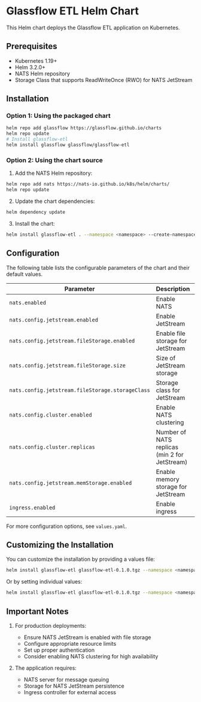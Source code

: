 # Glassflow ETL Helm Chart

This Helm chart deploys the Glassflow ETL application on Kubernetes.

## Prerequisites

- Kubernetes 1.19+
- Helm 3.2.0+
- NATS Helm repository
- Storage Class that supports ReadWriteOnce (RWO) for NATS JetStream

## Installation

### Option 1: Using the packaged chart
```bash
helm repo add glassflow https://glassflow.github.io/charts
helm repo update
# Install glassflow-etl
helm install glassflow glassflow/glassflow-etl
```

### Option 2: Using the chart source

1. Add the NATS Helm repository:
```bash
helm repo add nats https://nats-io.github.io/k8s/helm/charts/
helm repo update
```

2. Update the chart dependencies:
```bash
helm dependency update
```

3. Install the chart:

```bash
helm install glassflow-etl . --namespace <namespace> --create-namespace
```

## Configuration

The following table lists the configurable parameters of the chart and their default values.

| Parameter | Description | Default |
|-----------|-------------|---------|
| `nats.enabled` | Enable NATS | `true` |
| `nats.config.jetstream.enabled` | Enable JetStream | `true` |
| `nats.config.jetstream.fileStorage.enabled` | Enable file storage for JetStream | `true` |
| `nats.config.jetstream.fileStorage.size` | Size of JetStream storage | `10Gi` |
| `nats.config.jetstream.fileStorage.storageClass` | Storage class for JetStream | `""` |
| `nats.config.cluster.enabled` | Enable NATS clustering | `false` |
| `nats.config.cluster.replicas` | Number of NATS replicas (min 2 for JetStream) | `3` |
| `nats.config.jetstream.memStorage.enabled` | Enable memory storage for JetStream | `false` |
| `ingress.enabled` | Enable ingress | `false` |

For more configuration options, see `values.yaml`.

## Customizing the Installation

You can customize the installation by providing a values file:

```bash
helm install glassflow-etl glassflow-etl-0.1.0.tgz --namespace <namespace> -f custom-values.yaml
```

Or by setting individual values:

```bash
helm install glassflow-etl glassflow-etl-0.1.0.tgz --namespace <namespace> --set ui.replicaCount=2
```

## Important Notes

1. For production deployments:
   - Ensure NATS JetStream is enabled with file storage
   - Configure appropriate resource limits
   - Set up proper authentication
   - Consider enabling NATS clustering for high availability

2. The application requires:
   - NATS server for message queuing
   - Storage for NATS JetStream persistence
   - Ingress controller for external access 